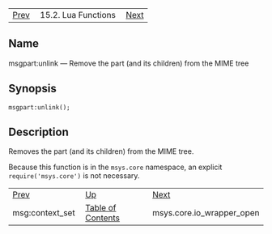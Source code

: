 |     |     |     |
| --- | --- | --- |
| [Prev](lua.ref.msg_context_set)  | 15.2. Lua Functions |  [Next](lua.ref.msys.core.io_wrapper_open.php) |

<a name="lua.ref.msgpart_unlink"></a>
## Name

msgpart:unlink — Remove the part (and its children) from the MIME tree

<a name="idp24379840"></a>
## Synopsis

`msgpart:unlink();`

<a name="idp24381824"></a>
## Description

Removes the part (and its children) from the MIME tree.

Because this function is in the `msys.core` namespace, an explicit `require('msys.core')` is not necessary.

|     |     |     |
| --- | --- | --- |
| [Prev](lua.ref.msg_context_set)  | [Up](lua.function.details.php) |  [Next](lua.ref.msys.core.io_wrapper_open.php) |
| msg:context_set  | [Table of Contents](index) |  msys.core.io_wrapper_open |
